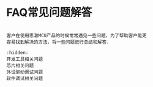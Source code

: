 # FAQ常见问题解答
```{important}

客户在使用思澈MCU产品的时候常常遇见一些问题，为了帮助客户能更
容易找到解决的方法，将一些问题进行总结和解答.
```

```{toctree}
:hidden:
开发工具相关问题
芯片相关问题
外设驱动调试问题
软件调试相关问题
```